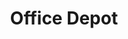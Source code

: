 ---
title: "Office Depot"
url: /high-point/office-depot-eastchester-drive/
shop: office supplies
---